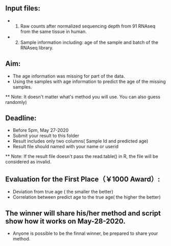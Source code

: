 ## Input files: 

* 1. Raw counts after normalized sequencing depth from 91 RNAseq from the same tissue in human.

* 2. Sample information including: age of the sample and batch of the RNAseq library.

## Aim:

*  The age information was missing for part of the data. 
*  Using the samples with age information to predict the age of the missing samples. 

**  Note: It doesn't matter what's method you will use. You can also guess randomly)


## Deadline: 
* Before 5pm, May 27-2020 
* Submit your result to this folder 
* Result includes only two columns( Sample Id  and predicted age) 
* Result file should named with your name or userid 

** Note:  If the result file doesn't pass the read.table() in R, the file will be considered as invalid.  

## Evaluation for the First Place（￥1000 Award）:  

* Deviation from true age ( the smaller the better) 
* Correlation between predict age to the true age( the higher the better) 

## The winner will share his/her method and script show how it works on May-28-2020.
* Anyone is possible to be the finnal winner, be prepared to share your method.



